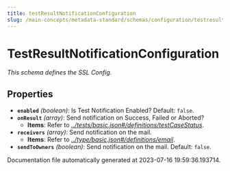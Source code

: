 ```yaml
---
title: testResultNotificationConfiguration
slug: /main-concepts/metadata-standard/schemas/configuration/testresultnotificationconfiguration
---
```


# TestResultNotificationConfiguration

*This schema defines the SSL Config.*

## Properties

- **`enabled`** *(boolean)*: Is Test Notification Enabled? Default: `false`.
- **`onResult`** *(array)*: Send notification on Success, Failed or Aborted?
  - **Items**: Refer to *[../tests/basic.json#/definitions/testCaseStatus](#/tests/basic.json#/definitions/testCaseStatus)*.
- **`receivers`** *(array)*: Send notification on the mail.
  - **Items**: Refer to *[../type/basic.json#/definitions/email](#/type/basic.json#/definitions/email)*.
- **`sendToOwners`** *(boolean)*: Send notification on the mail. Default: `false`.


Documentation file automatically generated at 2023-07-16 19:59:36.193714.
